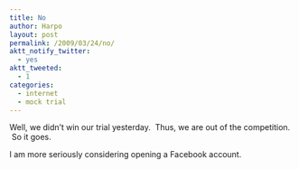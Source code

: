 ```yaml
---
title: No
author: Harpo
layout: post
permalink: /2009/03/24/no/
aktt_notify_twitter:
  - yes
aktt_tweeted:
  - 1
categories:
  - internet
  - mock trial
---
```

Well, we didn&#8217;t win our trial yesterday.  Thus, we are out of the competition.  So it goes.

I am more seriously considering opening a Facebook account.